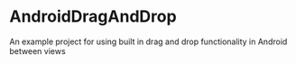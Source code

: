 # AndroidDragAndDrop
An example project for using built in drag and drop functionality in Android between views

